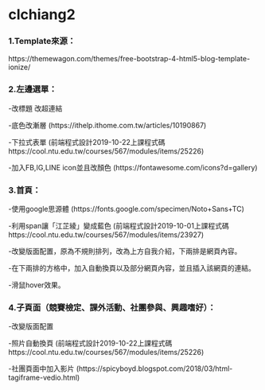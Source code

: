 # clchiang2
<h3>1.Template來源：</h3>
<p>https://themewagon.com/themes/free-bootstrap-4-html5-blog-template-ionize/</p>
<h3>2.左邊選單：</h3>
  <p>-改標題 改超連結</p>
  <p>-底色改漸層 (https://ithelp.ithome.com.tw/articles/10190867)</p>
  <p>-下拉式表單 (前端程式設計2019-10-22上課程式碼https://cool.ntu.edu.tw/courses/567/modules/items/25226)</p>
  <p>-加入FB,IG,LINE icon並且改顏色 (https://fontawesome.com/icons?d=gallery) </p>
<h3>3.首頁：</h3>
  <p>-使用google思源體 (https://fonts.google.com/specimen/Noto+Sans+TC) </p>
  <p>-利用span讓「江芷綾」變成藍色 (前端程式設計2019-10-01上課程式碼https://cool.ntu.edu.tw/courses/567/modules/items/23927)
  <p>-改變版面配置，原為不規則排列，改為上方自我介紹，下兩排是網頁內容。</p>
  <p>-在下兩排的方格中，加入自動換頁以及部分網頁內容，並且插入該網頁的連結。</p>
  <p>-滑鼠hover效果。</p>
<h3>4.子頁面（競賽檢定、課外活動、社團參與、興趣嗜好）：</h3>
  <p>-改變版面配置</p>
  <p>-照片自動換頁 (前端程式設計2019-10-22上課程式碼https://cool.ntu.edu.tw/courses/567/modules/items/25226)</p>
  <p>-社團頁面中加入影片 (https://spicyboyd.blogspot.com/2018/03/html-tagiframe-vedio.html)</p>
